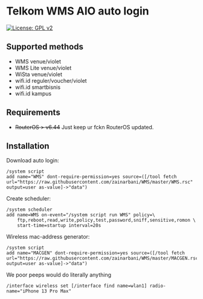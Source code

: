 # Telkom WMS AIO auto login
[![License: GPL v2](https://img.shields.io/badge/License-GPL%20v2-blue.svg)](https://www.gnu.org/licenses/old-licenses/gpl-2.0.en.html)

## Supported methods
 - WMS venue/violet
 - WMS Lite venue/violet
 - WiSta venue/violet
 - wifi.id reguler/voucher/violet
 - wifi.id smartbisnis
 - wifi.id kampus

## Requirements
 - <strike>RouterOS > v6.44</strike> Just keep ur fckn RouterOS updated.

## Installation

Download auto login:
```
/system script
add name="WMS" dont-require-permission=yes source=([/tool fetch url="https://raw.githubusercontent.com/zainarbani/WMS/master/WMS.rsc" output=user as-value]->"data")
```

Create scheduler:
```
/system scheduler
add name=WMS on-event="/system script run WMS" policy=\
    ftp,reboot,read,write,policy,test,password,sniff,sensitive,romon \
    start-time=startup interval=20s
```

Wireless mac-address generator:
```
/system script
add name="MACGEN" dont-require-permission=yes source=([/tool fetch url="https://raw.githubusercontent.com/zainarbani/WMS/master/MACGEN.rsc" output=user as-value]->"data")
```

We poor peeps would do literally anything
```
/interface wireless set [/interface find name=wlan1] radio-name="iPhone 13 Pro Max"
```
